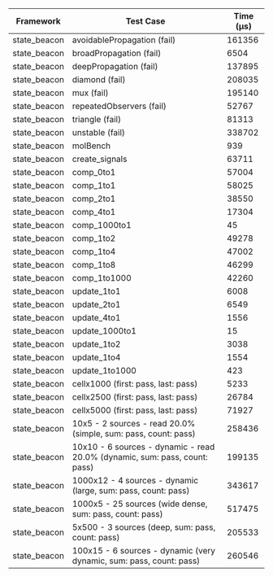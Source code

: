 | Framework | Test Case | Time (μs) |
| --- | --- | --- |
| state_beacon | avoidablePropagation (fail) | 161356 |
| state_beacon | broadPropagation (fail) | 6504 |
| state_beacon | deepPropagation (fail) | 137895 |
| state_beacon | diamond (fail) | 208035 |
| state_beacon | mux (fail) | 195140 |
| state_beacon | repeatedObservers (fail) | 52767 |
| state_beacon | triangle (fail) | 81313 |
| state_beacon | unstable (fail) | 338702 |
| state_beacon | molBench | 939 |
| state_beacon | create_signals | 63711 |
| state_beacon | comp_0to1 | 57004 |
| state_beacon | comp_1to1 | 58025 |
| state_beacon | comp_2to1 | 38550 |
| state_beacon | comp_4to1 | 17304 |
| state_beacon | comp_1000to1 | 45 |
| state_beacon | comp_1to2 | 49278 |
| state_beacon | comp_1to4 | 47002 |
| state_beacon | comp_1to8 | 46299 |
| state_beacon | comp_1to1000 | 42260 |
| state_beacon | update_1to1 | 6008 |
| state_beacon | update_2to1 | 6549 |
| state_beacon | update_4to1 | 1556 |
| state_beacon | update_1000to1 | 15 |
| state_beacon | update_1to2 | 3038 |
| state_beacon | update_1to4 | 1554 |
| state_beacon | update_1to1000 | 423 |
| state_beacon | cellx1000 (first: pass, last: pass) | 5233 |
| state_beacon | cellx2500 (first: pass, last: pass) | 26784 |
| state_beacon | cellx5000 (first: pass, last: pass) | 71927 |
| state_beacon | 10x5 - 2 sources - read 20.0% (simple, sum: pass, count: pass) | 258436 |
| state_beacon | 10x10 - 6 sources - dynamic - read 20.0% (dynamic, sum: pass, count: pass) | 199135 |
| state_beacon | 1000x12 - 4 sources - dynamic (large, sum: pass, count: pass) | 343617 |
| state_beacon | 1000x5 - 25 sources (wide dense, sum: pass, count: pass) | 517475 |
| state_beacon | 5x500 - 3 sources (deep, sum: pass, count: pass) | 205533 |
| state_beacon | 100x15 - 6 sources - dynamic (very dynamic, sum: pass, count: pass) | 260546 |
